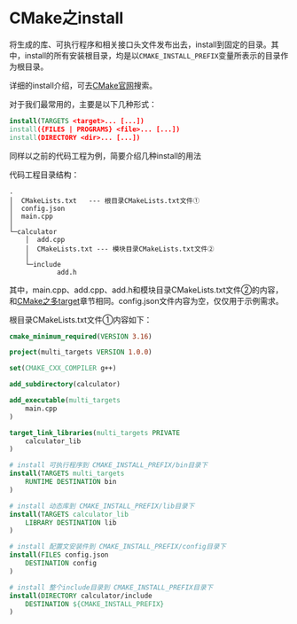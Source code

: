 # CMake之install

将生成的库、可执行程序和相关接口头文件发布出去，install到固定的目录。其中，install的所有安装根目录，均是以`CMAKE_INSTALL_PREFIX`变量所表示的目录作为根目录。

详细的install介绍，可去[CMake官网](https://cmake.org/cmake/help/latest/search.html?q=)搜索。

对于我们最常用的，主要是以下几种形式：

```cmake
install(TARGETS <target>... [...])
install({FILES | PROGRAMS} <file>... [...])
install(DIRECTORY <dir>... [...])
```

同样以之前的代码工程为例，简要介绍几种install的用法

代码工程目录结构：

```
.
│  CMakeLists.txt   --- 根目录CMakeLists.txt文件①
│  config.json
│  main.cpp
│
└─calculator
    │  add.cpp
    │  CMakeLists.txt --- 模块目录CMakeLists.txt文件②
    │
    └─include
            add.h
```

其中，main.cpp、add.cpp、add.h和模块目录CMakeLists.txt文件②的内容，和[CMake之多target](03_CMake之多target.md)章节相同。config.json文件内容为空，仅仅用于示例需求。

根目录CMakeLists.txt文件①内容如下：

```cmake
cmake_minimum_required(VERSION 3.16)

project(multi_targets VERSION 1.0.0)

set(CMAKE_CXX_COMPILER g++)

add_subdirectory(calculator) 

add_executable(multi_targets 
    main.cpp
)

target_link_libraries(multi_targets PRIVATE
    calculator_lib
)

# install 可执行程序到 CMAKE_INSTALL_PREFIX/bin目录下
install(TARGETS multi_targets
    RUNTIME DESTINATION bin
)

# install 动态库到 CMAKE_INSTALL_PREFIX/lib目录下
install(TARGETS calculator_lib
    LIBRARY DESTINATION lib 
)

# install 配置文安装件到 CMAKE_INSTALL_PREFIX/config目录下
install(FILES config.json
    DESTINATION config
)

# install 整个include目录到 CMAKE_INSTALL_PREFIX目录下
install(DIRECTORY calculator/include
    DESTINATION ${CMAKE_INSTALL_PREFIX}
)
```
